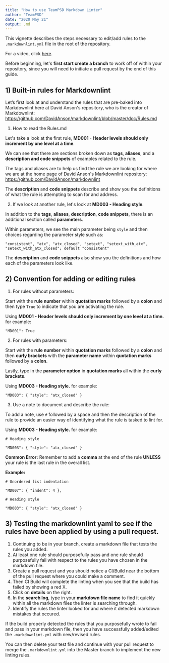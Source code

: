 ```yaml
---
title: "How to use TeamPSD Markdown Linter"
author: "TeamPSD"
date: "2020 May 21"
output: .md
---
```


This vignette describes the steps necessary to edit/add rules to  the `.markdownlint.yml` file in the root of the repository.

For a video, click [here](https://mtl.how).

Before beginning, let's **first start create a branch** to work off of within your repository, since you will need to initiate a pull request by the end of this guide. 

## 1) Built-in rules for Markdownlint
Let’s first look at and understand the rules that are pre-baked into Markdownlint here at David Anson's repository, who is the creator of Markdownlint:
https://github.com/DavidAnson/markdownlint/blob/master/doc/Rules.md

1) How to read the Rules.md

Let's take a look at the first rule, **MD001 - Header levels should only increment by one level at a time**.

We can see that there are sections broken down as **tags**, **aliases**, and a **description and code snippets** of examples related to the rule.

The tags and aliases are to help us find the rule we are looking for where we are at the home page of David Anson's Markdownlint repository: https://github.com/DavidAnson/markdownlint

The **description** and **code snippets** describe and show you the definitions of what the rule is attempting to scan for and address.

2) If we look at another rule, let's look at **MD003 - Heading style**.

In addition to the **tags**, **aliases**, **description**, **code snippets**, there is an additional section called **parameters**.

Within parameters, we see the main parameter being `style` and then choices regarding the parameter style such as:

`"consistent", "atx", "atx_closed", "setext", "setext_with_atx", "setext_with_atx_closed"; default "consistent"`

The **description** and **code snippets** also show you the definitions and how each of the parameters look like.

## 2) Convention for adding or editing rules

1) For rules without parameters:

Start with the **rule number** within **quotation marks** followed by a **colon** and then type `True` to indicate that you are activating the rule.

Using **MD001 - Header levels should only increment by one level at a time.** for example:

`"MD001": True`

2) For rules with parameters:

Start with the **rule number** within **quotation marks** followed by a **colon** and 
then **curly brackets** with the **parameter name** within **quotation marks** followed by a **colon**.

Lastly, type in the **parameter option** in **quotation marks** all within the **curly brackets**.

Using **MD003 - Heading style.** for example:

`"MD003": { "style": "atx_closed" }`

3) Use a note to document and describe the rule:

To add a note, use `#` followed by a space and then the description of the rule to provide an easier way of identifying what the rule is tasked to lint for.

Using **MD003 - Heading style.** for example:

`# Heading style`

`"MD003": { "style": "atx_closed" }`

**Common Error:** 
Remember to add a **comma** at the end of the rule **UNLESS** your rule is the last rule in the overall list.

**Example:**

`# Unordered list indentation`

`"MD007": { "indent": 4 },`

`# Heading style`

`"MD003": { "style": "atx_closed" }`

## 3) Testing the markdownlint yaml to see if the rules have been applied by using a pull request.

1) Continuing to be in your branch, create a markdown file that tests the rules you added. 
2) At least one rule should purposefully pass and one rule should purposefully fail with respect to the rules you have chosen in the markdown file.
3) Create a pull request and you should notice a CI/Build near the bottom of the pull request where you could make a comment.
4) Then CI Build will complete the linting when you see that the build has failed by showing a red X.
5) Click on **details** on the right.
5) In the **search log**, type in your **markdown file name** to find it quickly within all the markdown files the linter is searching through.
6) Identify the rules the linter looked for and where it detected markdown mistakes that occured. 

If the build properly detected the rules that you purposefully wrote to fail and pass in your markdown file, then you have successfully added/edited the `.markdownlint.yml` with new/revised rules. 

You can then delete your test file and continue with your pull request to merge the `.markdownlint.yml` into the Master branch to implement the new linting rules.
